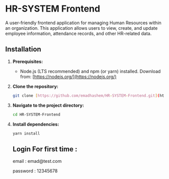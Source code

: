 # HR-SYSTEM Frontend

A user-friendly frontend application for managing Human Resources within an organization. This application allows users to view, create, and update employee information, attendance records, and other HR-related data.

## Installation

1.  **Prerequisites:**
    *   Node.js (LTS recommended) and npm (or yarn) installed. Download from: [https://nodejs.org/](https://nodejs.org/)

2.  **Clone the repository:**

    ```bash
    git clone [https://github.com/emadhashem/HR-SYSTEM-Frontend.git](https://github.com/emadhashem/HR-SYSTEM-Frontend.git)
    ```

3.  **Navigate to the project directory:**

    ```bash
    cd HR-SYSTEM-Frontend
    ```

4.  **Install dependencies:**

    ```bash
    yarn install
    ```

    ## Login For first time :

      <p>email : emad@test.com</p>
      <p>password : 12345678</p>
